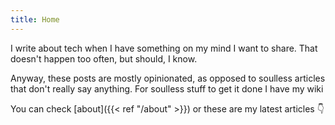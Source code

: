 ```yaml
---
title: Home
---
```


I write about tech when I have something on my mind I want to share. That
doesn't happen too often, but should, I know.

Anyway, these posts are mostly opinionated, as opposed to soulless articles
that don't really say anything. For soulless stuff to get it done I have my
wiki

You can check [about]({{< ref "/about" >}}) or these are my latest articles 👇
